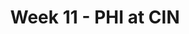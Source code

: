 ---
layout: game
title: Week 11 - PHI at CIN
season: 2008
game_id: 2008_11_PHI_CIN
away_team: PHI
home_team: CIN
---